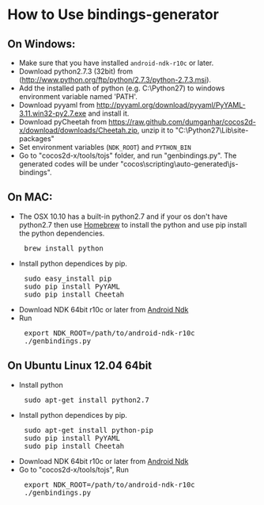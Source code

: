 How to Use bindings-generator
==================

On Windows:
------------

* Make sure that you have installed `android-ndk-r10c` or later.
* Download python2.7.3 (32bit) from (http://www.python.org/ftp/python/2.7.3/python-2.7.3.msi).
* Add the installed path of python (e.g. C:\Python27) to windows environment variable named 'PATH'.
* Download pyyaml from http://pyyaml.org/download/pyyaml/PyYAML-3.11.win32-py2.7.exe and install it.
* Download pyCheetah from https://raw.github.com/dumganhar/cocos2d-x/download/downloads/Cheetah.zip, unzip it to "C:\Python27\Lib\site-packages"
* Set environment variables (`NDK_ROOT`) and `PYTHON_BIN`
* Go to "cocos2d-x/tools/tojs" folder, and run "genbindings.py". The generated codes will be under "cocos\scripting\auto-generated\js-bindings".


On MAC:
----------

* The OSX 10.10 has a built-in python2.7 and if your os don't have python2.7 then use [Homebrew](http://brew.sh/) to install the python and use pip install the python dependencies.
<pre>
	brew install python
</pre>

* Install python dependices by pip.
<pre>
    sudo easy_install pip
    sudo pip install PyYAML
	sudo pip install Cheetah
</pre>
    
* Download NDK 64bit r10c or later from [Android Ndk](https://developer.android.com/ndk/downloads/index.html)
* Run
<pre>
	export NDK_ROOT=/path/to/android-ndk-r10c
    ./genbindings.py
</pre>


On Ubuntu Linux 12.04 64bit
------------

* Install python
<pre>
	sudo apt-get install python2.7
</pre>
* Install python dependices by pip.
<pre>
	sudo apt-get install python-pip
	sudo pip install PyYAML
	sudo pip install Cheetah
</pre>
* Download NDK 64bit r10c or later from [Android Ndk](https://developer.android.com/ndk/downloads/index.html)
* Go to "cocos2d-x/tools/tojs", Run
<pre>
	export NDK_ROOT=/path/to/android-ndk-r10c
    ./genbindings.py
</pre>
